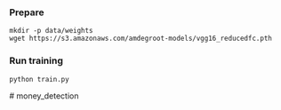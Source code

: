 ### Prepare
```
mkdir -p data/weights
wget https://s3.amazonaws.com/amdegroot-models/vgg16_reducedfc.pth
```

### Run training 
```
python train.py
```

#   m o n e y _ d e t e c t i o n  
 